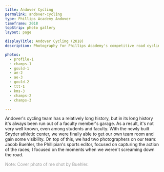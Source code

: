 ```yaml
---
title: Andover Cycling
permalink: andover-cycling
type: Phillips Academy Andover
timeframe: 2018
topStrip: photo gallery
layout: page

displayTitle: Andover Cycling (2018)
description: Photography for Phillips Academy's competitive road cycling team.

photos:
  - profile-1
  - champs-1
  - gould-1
  - ae-2
  - ae-3
  - gould-2
  - ttt-1
  - kms-3
  - champs-2
  - champs-3

---
```




Andover's cycling team has a relatively long history, but in its long history it's always been run out of a faculty member's garage. As a result, it's not very well known, even among students and faculty. With the newly built Snyder athletic center, we were finally able to get our own team room and gain some visibility. On top of this, we had two photographers on our team: Jacob Buehler, the Phillipian's sports editor, focused on capturing the action of the races; I focused on the moments when we weren't screaming down the road.

<p style='opacity: 0.4'>Note: Cover photo of me shot by Buehler.</p>
